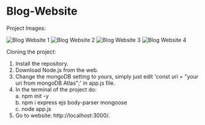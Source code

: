 # Blog-Website
Project Images:

![Blog Website 1](https://github.com/Nadeen145/Blog-Website/assets/49783776/3607cfea-52e6-4fba-8d34-17ab74ea900a)
![Blog Website 2](https://github.com/Nadeen145/Blog-Website/assets/49783776/4bfe2c3d-8c83-40ef-ae23-d7a4d82ad308)
![Blog Website 3](https://github.com/Nadeen145/Blog-Website/assets/49783776/81080f83-c6c1-4459-9297-fca2e1440b22)
![Blog Website 4](https://github.com/Nadeen145/Blog-Website/assets/49783776/4a5b567c-3f05-43a5-8016-a6ad0c3c57ee)

Cloning the project:
  1. Install the repository.
  2. Download Node.js from the web.
  3. Change the mongoDB setting to yours, simply just edit 'const uri = "your uri from mongoDB Atlas";' in app.js file.
  4. In the terminal of the project do: <br/>
     a. npm init -y <br/>
     b. npm i express ejs body-parser mongoose <br/>
     c. node app.js <br/>
  5. Go to website: http://localhost:3000/.
